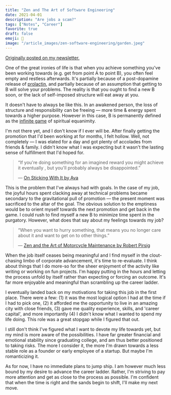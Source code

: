 ```yaml
---
title: "Zen and The Art of Software Engineering"
date: 2021-04-01
description: "Are jobs a scam?"
tags: ["Notes", "Career"]
favorite: true
draft: false
emoji: 💼
image: "/article_images/zen-software-engineering/garden.jpeg"
---
```


[Originally posted on my newsletter.](https://tinyletter.com/nikhilthota/letters/s02-e01-zen-and-the-art-of-software-engineering)

One of the great ironies of life is that when you achieve something you've been working towards (e.g. get from point A to point B), you often feel empty and restless afterwards. It's partially because of a post-dopamine release of [prolactin](https://www.ncbi.nlm.nih.gov/pmc/articles/PMC4811943/), and partially because of an assumption that getting to B will solve your problems. The reality is that you ought to find a new B soon, or the lack of self-imposed structure will eat away at you.

It doesn't have to always be like this. In an awakened person, the loss of structure and responsibility can be freeing — more time & energy spent towards a higher purpose. However in this case, B is permanently defined as the [infinite game](https://fs.blog/2020/02/finite-and-infinite-games/) of spiritual equanimity.

I'm not there yet, and I don't know if I ever will be. After finally getting the promotion that I'd been working at for months, I felt hollow. Well, not completely — I was elated for a day and got plenty of accolades from friends & family. I didn't know what I was expecting but it wasn't the lasting sense of fulfillment that I'd hoped for.

> “If you're doing something for an imagined reward you might achieve it eventually , but you'll probably always be disappointed.”
> 
> — [On Sticking With It by Ava](https://ava.substack.com/p/on-sticking-with-it)

This is the problem that I've always had with goals. In the case of my job, the joyful hours spent clacking away at technical problems became secondary to the gravitational pull of promotion — the present moment was sacrificed to the altar of the goal. The obvious solution to the emptiness would be to orient myself towards the next promotion and get back in the game. I could rush to find myself a new B to minimize time spent in the purgatory. However, what does that say about my feelings towards my job?

> “When you want to hurry something, that means you no longer care about it and want to get on to other things.”
> 
> — [Zen and the Art of Motorcycle Maintenance by Robert Pirsig](https://www.goodreads.com/book/show/629.Zen_and_the_Art_of_Motorcycle_Maintenance)

When the job itself ceases being meaningful and I find myself in the clout-chasing limbo of corporate advancement, it's time to re-evaluate. I think about things that I do more-so for the sheer enjoyment of the activity like writing or working on fun projects. I'm happy putting in the hours and letting the process unfold by itself rather than expecting or forcing an outcome. It's far more enjoyable and meaningful than scrambling up the career ladder.

I eventually landed back on my motivations for taking this job in the first place. There were a few: (1) it was the most logical option I had at the time if I had to pick one, (2) it afforded me the opportunity to live in an amazing city with close friends, (3) gave me quality experience, skills, and 'career capital', and more importantly (4) I didn't know what I wanted to spend my life doing. This role was a great stopgap while I figured that out.

I still don't think I've figured what I want to devote my life towards yet, but my mind is more aware of the possibilities. I have far greater financial and emotional stability since graduating college, and am thus better positioned to taking risks. The more I consider it, the more I'm drawn towards a less stable role as a founder or early employee of a startup. But maybe I'm romanticizing it.

As for now, I have no immediate plans to jump ship. I am however much less bound by my desire to advance the career ladder. Rather, I'm striving to pay more attention and get as close to the process as possible. I'm confident that when the time is right and the sands begin to shift, I'll make my next move.